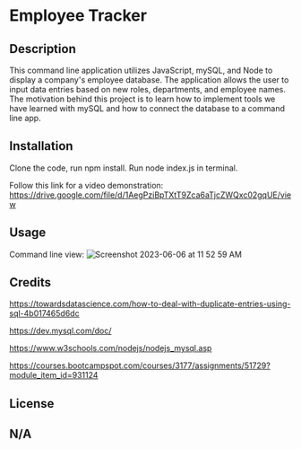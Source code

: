 # Employee Tracker

## Description


This command line application utilizes JavaScript, mySQL, and Node to display a company's employee database. The application allows the user to input data entries based on new roles, departments, and employee names. The motivation behind this project is to learn how to implement tools we have learned with mySQL and how to connect the database to a command line app.


## Installation

Clone the code, run npm install.
Run node index.js in terminal.

Follow this link for a video demonstration: https://drive.google.com/file/d/1AegPziBpTXtT9Zca6aTjcZWQxc02gqUE/view


## Usage
Command line view: ![Screenshot 2023-06-06 at 11 52 59 AM](https://github.com/sydneyloggins/Employee-Tracker/assets/125998308/74239a66-4138-4569-adab-46fd9a171f18)


## Credits
https://towardsdatascience.com/how-to-deal-with-duplicate-entries-using-sql-4b017465d6dc

https://dev.mysql.com/doc/

https://www.w3schools.com/nodejs/nodejs_mysql.asp

https://courses.bootcampspot.com/courses/3177/assignments/51729?module_item_id=931124

## License
N/A
---
